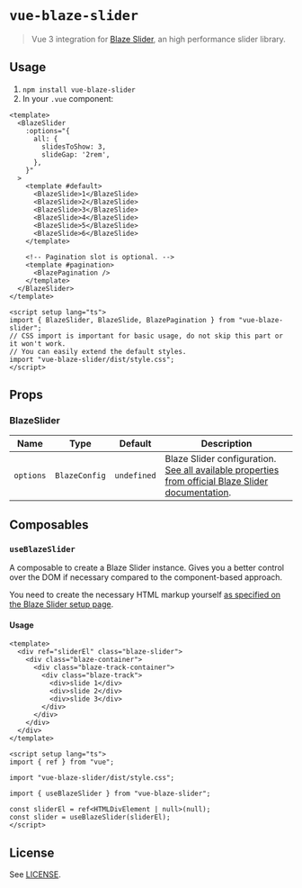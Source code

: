 # `vue-blaze-slider`

> Vue 3 integration for [Blaze Slider](https://blaze-slider.dev), an high performance slider library.

## Usage

1. `npm install vue-blaze-slider`
2. In your `.vue` component:

```vue
<template>
  <BlazeSlider
    :options="{
      all: {
        slidesToShow: 3,
        slideGap: '2rem',
      },
    }"
  >
    <template #default>
      <BlazeSlide>1</BlazeSlide>
      <BlazeSlide>2</BlazeSlide>
      <BlazeSlide>3</BlazeSlide>
      <BlazeSlide>4</BlazeSlide>
      <BlazeSlide>5</BlazeSlide>
      <BlazeSlide>6</BlazeSlide>
    </template>

    <!-- Pagination slot is optional. -->
    <template #pagination>
      <BlazePagination />
    </template>
  </BlazeSlider>
</template>

<script setup lang="ts">
import { BlazeSlider, BlazeSlide, BlazePagination } from "vue-blaze-slider";
// CSS import is important for basic usage, do not skip this part or it won't work.
// You can easily extend the default styles.
import "vue-blaze-slider/dist/style.css";
</script>
```

## Props

### BlazeSlider

| Name | Type | Default | Description |
| ---- | ---- | ------- | ----------- |
| `options` | `BlazeConfig` | `undefined` | Blaze Slider configuration. [See all available properties from official Blaze Slider documentation](https://blaze-slider.dev/docs/api/BlazeConfig). |

## Composables

### `useBlazeSlider`

A composable to create a Blaze Slider instance. Gives you a better control over the DOM if necessary compared to the component-based approach.

You need to create the necessary HTML markup yourself [as specified on the Blaze Slider setup page](https://blaze-slider.dev/docs/Tutorial/setup).

#### Usage

```vue
<template>
  <div ref="sliderEl" class="blaze-slider">
    <div class="blaze-container">
      <div class="blaze-track-container">
        <div class="blaze-track">
          <div>slide 1</div>
          <div>slide 2</div>
          <div>slide 3</div>
        </div>
      </div>
    </div>
  </div>
</template>

<script setup lang="ts">
import { ref } from "vue";

import "vue-blaze-slider/dist/style.css";

import { useBlazeSlider } from "vue-blaze-slider";

const sliderEl = ref<HTMLDivElement | null>(null);
const slider = useBlazeSlider(sliderEl);
</script>
```

## License

See [LICENSE](LICENSE).
